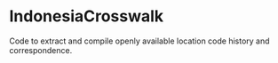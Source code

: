 # IndonesiaCrosswalk
Code to extract and compile openly available location code history and correspondence.
